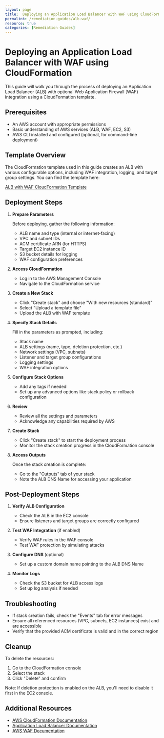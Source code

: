 ```yaml
---
layout: page
title:  Deploying an Application Load Balancer with WAF using CloudFormation
permalink: /remediation-guides/alb-waf/
resource: true
categories: [Remediation Guides]
---
```


#  Deploying an Application Load Balancer with WAF using CloudFormation

This guide will walk you through the process of deploying an Application Load Balancer (ALB) with optional Web Application Firewall (WAF) integration using a CloudFormation template.

## Prerequisites

- An AWS account with appropriate permissions
- Basic understanding of AWS services (ALB, WAF, EC2, S3)
- AWS CLI installed and configured (optional, for command-line deployment)

## Template Overview

The CloudFormation template used in this guide creates an ALB with various configurable options, including WAF integration, logging, and target group settings. You can find the template here:

[ALB with WAF CloudFormation Template](https://github.com/Cloud303/wafr-remediations/blob/main/cloudformation/ec2/alb-waf.yml)

## Deployment Steps

1. **Prepare Parameters**

   Before deploying, gather the following information:
   - ALB name and type (internal or internet-facing)
   - VPC and subnet IDs
   - ACM certificate ARN (for HTTPS)
   - Target EC2 instance ID
   - S3 bucket details for logging
   - WAF configuration preferences

2. **Access CloudFormation**

   - Log in to the AWS Management Console
   - Navigate to the CloudFormation service

3. **Create a New Stack**

   - Click "Create stack" and choose "With new resources (standard)"
   - Select "Upload a template file"
   - Upload the ALB with WAF template

4. **Specify Stack Details**

   Fill in the parameters as prompted, including:
   - Stack name
   - ALB settings (name, type, deletion protection, etc.)
   - Network settings (VPC, subnets)
   - Listener and target group configurations
   - Logging settings
   - WAF integration options

5. **Configure Stack Options**

   - Add any tags if needed
   - Set up any advanced options like stack policy or rollback configuration

6. **Review**

   - Review all the settings and parameters
   - Acknowledge any capabilities required by AWS

7. **Create Stack**

   - Click "Create stack" to start the deployment process
   - Monitor the stack creation progress in the CloudFormation console

8. **Access Outputs**

   Once the stack creation is complete:
   - Go to the "Outputs" tab of your stack
   - Note the ALB DNS Name for accessing your application

## Post-Deployment Steps

1. **Verify ALB Configuration**
   - Check the ALB in the EC2 console
   - Ensure listeners and target groups are correctly configured

2. **Test WAF Integration** (if enabled)
   - Verify WAF rules in the WAF console
   - Test WAF protection by simulating attacks

3. **Configure DNS** (optional)
   - Set up a custom domain name pointing to the ALB DNS Name

4. **Monitor Logs**
   - Check the S3 bucket for ALB access logs
   - Set up log analysis if needed

## Troubleshooting

- If stack creation fails, check the "Events" tab for error messages
- Ensure all referenced resources (VPC, subnets, EC2 instances) exist and are accessible
- Verify that the provided ACM certificate is valid and in the correct region

## Cleanup

To delete the resources:
1. Go to the CloudFormation console
2. Select the stack
3. Click "Delete" and confirm

Note: If deletion protection is enabled on the ALB, you'll need to disable it first in the EC2 console.

## Additional Resources

- [AWS CloudFormation Documentation](https://docs.aws.amazon.com/cloudformation/)
- [Application Load Balancer Documentation](https://docs.aws.amazon.com/elasticloadbalancing/latest/application/)
- [AWS WAF Documentation](https://docs.aws.amazon.com/waf/)

